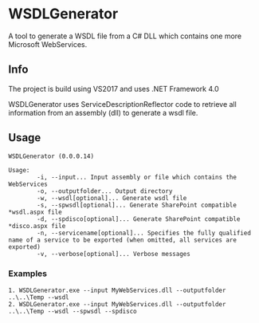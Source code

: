 # WSDLGenerator
A tool to generate a WSDL file from a C# DLL which contains one more Microsoft WebServices.

## Info
The project is build using VS2017 and uses .NET Framework 4.0

WSDLGenerator uses ServiceDescriptionReflector code to retrieve all information from an assembly (dll) to generate a wsdl file.

## Usage

```
WSDLGenerator (0.0.0.14)

Usage:
        -i, --input... Input assembly or file which contains the WebServices
        -o, --outputfolder... Output directory
        -w, --wsdl[optional]... Generate wsdl file
        -s, --spwsdl[optional]... Generate SharePoint compatible *wsdl.aspx file
        -d, --spdisco[optional]... Generate SharePoint compatible *disco.aspx file
        -n, --servicename[optional]... Specifies the fully qualified name of a service to be exported (when omitted, all services are exported)
        -v, --verbose[optional]... Verbose messages
```

### Examples
```
1. WSDLGenerator.exe --input MyWebServices.dll --outputfolder ..\..\Temp --wsdl
2. WSDLGenerator.exe --input MyWebServices.dll --outputfolder ..\..\Temp --wsdl --spwsdl --spdisco
```
